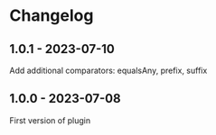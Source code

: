 # Changelog

## 1.0.1 - 2023-07-10

Add additional comparators: equalsAny, prefix, suffix

## 1.0.0 - 2023-07-08

First version of plugin
